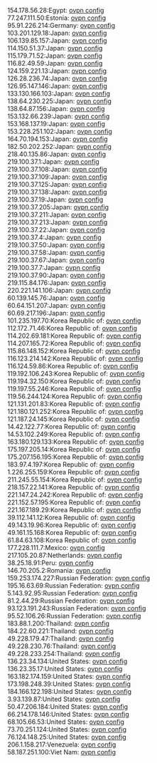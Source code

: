 154.178.56.28:Egypt: [ovpn config](vpn/154_178_56_28.ovpn)  
77.247.111.50:Estonia: [ovpn config](vpn/77_247_111_50.ovpn)  
95.91.226.214:Germany: [ovpn config](vpn/95_91_226_214.ovpn)  
103.201.129.18:Japan: [ovpn config](vpn/103_201_129_18.ovpn)  
106.139.85.157:Japan: [ovpn config](vpn/106_139_85_157.ovpn)  
114.150.51.37:Japan: [ovpn config](vpn/114_150_51_37.ovpn)  
115.179.71.52:Japan: [ovpn config](vpn/115_179_71_52.ovpn)  
116.82.49.59:Japan: [ovpn config](vpn/116_82_49_59.ovpn)  
124.159.221.13:Japan: [ovpn config](vpn/124_159_221_13.ovpn)  
126.28.236.74:Japan: [ovpn config](vpn/126_28_236_74.ovpn)  
126.95.147.146:Japan: [ovpn config](vpn/126_95_147_146.ovpn)  
133.130.166.103:Japan: [ovpn config](vpn/133_130_166_103.ovpn)  
138.64.230.225:Japan: [ovpn config](vpn/138_64_230_225.ovpn)  
138.64.87.156:Japan: [ovpn config](vpn/138_64_87_156.ovpn)  
153.132.66.239:Japan: [ovpn config](vpn/153_132_66_239.ovpn)  
153.168.137.19:Japan: [ovpn config](vpn/153_168_137_19.ovpn)  
153.228.251.102:Japan: [ovpn config](vpn/153_228_251_102.ovpn)  
164.70.194.153:Japan: [ovpn config](vpn/164_70_194_153.ovpn)  
182.50.202.252:Japan: [ovpn config](vpn/182_50_202_252.ovpn)  
218.40.135.86:Japan: [ovpn config](vpn/218_40_135_86.ovpn)  
219.100.37.1:Japan: [ovpn config](vpn/219_100_37_1.ovpn)  
219.100.37.108:Japan: [ovpn config](vpn/219_100_37_108.ovpn)  
219.100.37.109:Japan: [ovpn config](vpn/219_100_37_109.ovpn)  
219.100.37.125:Japan: [ovpn config](vpn/219_100_37_125.ovpn)  
219.100.37.138:Japan: [ovpn config](vpn/219_100_37_138.ovpn)  
219.100.37.19:Japan: [ovpn config](vpn/219_100_37_19.ovpn)  
219.100.37.205:Japan: [ovpn config](vpn/219_100_37_205.ovpn)  
219.100.37.211:Japan: [ovpn config](vpn/219_100_37_211.ovpn)  
219.100.37.213:Japan: [ovpn config](vpn/219_100_37_213.ovpn)  
219.100.37.22:Japan: [ovpn config](vpn/219_100_37_22.ovpn)  
219.100.37.4:Japan: [ovpn config](vpn/219_100_37_4.ovpn)  
219.100.37.50:Japan: [ovpn config](vpn/219_100_37_50.ovpn)  
219.100.37.58:Japan: [ovpn config](vpn/219_100_37_58.ovpn)  
219.100.37.67:Japan: [ovpn config](vpn/219_100_37_67.ovpn)  
219.100.37.7:Japan: [ovpn config](vpn/219_100_37_7.ovpn)  
219.100.37.90:Japan: [ovpn config](vpn/219_100_37_90.ovpn)  
219.115.84.176:Japan: [ovpn config](vpn/219_115_84_176.ovpn)  
220.221.141.106:Japan: [ovpn config](vpn/220_221_141_106.ovpn)  
60.139.145.76:Japan: [ovpn config](vpn/60_139_145_76.ovpn)  
60.64.151.207:Japan: [ovpn config](vpn/60_64_151_207.ovpn)  
60.69.217.196:Japan: [ovpn config](vpn/60_69_217_196.ovpn)  
101.235.197.70:Korea Republic of: [ovpn config](vpn/101_235_197_70.ovpn)  
112.172.71.46:Korea Republic of: [ovpn config](vpn/112_172_71_46.ovpn)  
114.202.69.181:Korea Republic of: [ovpn config](vpn/114_202_69_181.ovpn)  
114.207.165.72:Korea Republic of: [ovpn config](vpn/114_207_165_72.ovpn)  
115.86.148.152:Korea Republic of: [ovpn config](vpn/115_86_148_152.ovpn)  
116.123.214.142:Korea Republic of: [ovpn config](vpn/116_123_214_142.ovpn)  
116.124.59.86:Korea Republic of: [ovpn config](vpn/116_124_59_86.ovpn)  
119.192.106.243:Korea Republic of: [ovpn config](vpn/119_192_106_243.ovpn)  
119.194.32.150:Korea Republic of: [ovpn config](vpn/119_194_32_150.ovpn)  
119.197.55.246:Korea Republic of: [ovpn config](vpn/119_197_55_246.ovpn)  
119.56.244.124:Korea Republic of: [ovpn config](vpn/119_56_244_124.ovpn)  
121.131.201.83:Korea Republic of: [ovpn config](vpn/121_131_201_83.ovpn)  
121.180.121.252:Korea Republic of: [ovpn config](vpn/121_180_121_252.ovpn)  
121.187.24.145:Korea Republic of: [ovpn config](vpn/121_187_24_145.ovpn)  
14.42.122.77:Korea Republic of: [ovpn config](vpn/14_42_122_77.ovpn)  
14.53.102.249:Korea Republic of: [ovpn config](vpn/14_53_102_249.ovpn)  
163.180.129.133:Korea Republic of: [ovpn config](vpn/163_180_129_133.ovpn)  
175.197.205.14:Korea Republic of: [ovpn config](vpn/175_197_205_14.ovpn)  
175.207.156.195:Korea Republic of: [ovpn config](vpn/175_207_156_195.ovpn)  
183.97.4.197:Korea Republic of: [ovpn config](vpn/183_97_4_197.ovpn)  
1.226.255.159:Korea Republic of: [ovpn config](vpn/1_226_255_159.ovpn)  
211.245.55.154:Korea Republic of: [ovpn config](vpn/211_245_55_154.ovpn)  
218.157.22.141:Korea Republic of: [ovpn config](vpn/218_157_22_141.ovpn)  
221.147.24.242:Korea Republic of: [ovpn config](vpn/221_147_24_242.ovpn)  
221.152.57.195:Korea Republic of: [ovpn config](vpn/221_152_57_195.ovpn)  
221.167.189.29:Korea Republic of: [ovpn config](vpn/221_167_189_29.ovpn)  
39.112.141.12:Korea Republic of: [ovpn config](vpn/39_112_141_12.ovpn)  
49.143.19.96:Korea Republic of: [ovpn config](vpn/49_143_19_96.ovpn)  
49.161.15.168:Korea Republic of: [ovpn config](vpn/49_161_15_168.ovpn)  
61.84.63.108:Korea Republic of: [ovpn config](vpn/61_84_63_108.ovpn)  
177.228.111.7:Mexico: [ovpn config](vpn/177_228_111_7.ovpn)  
217.105.20.87:Netherlands: [ovpn config](vpn/217_105_20_87.ovpn)  
38.25.18.91:Peru: [ovpn config](vpn/38_25_18_91.ovpn)  
146.70.205.2:Romania: [ovpn config](vpn/146_70_205_2.ovpn)  
159.253.174.227:Russian Federation: [ovpn config](vpn/159_253_174_227.ovpn)  
195.16.63.69:Russian Federation: [ovpn config](vpn/195_16_63_69.ovpn)  
5.143.92.95:Russian Federation: [ovpn config](vpn/5_143_92_95.ovpn)  
81.2.44.29:Russian Federation: [ovpn config](vpn/81_2_44_29.ovpn)  
93.123.191.243:Russian Federation: [ovpn config](vpn/93_123_191_243.ovpn)  
95.52.106.26:Russian Federation: [ovpn config](vpn/95_52_106_26.ovpn)  
183.88.1.200:Thailand: [ovpn config](vpn/183_88_1_200.ovpn)  
184.22.60.221:Thailand: [ovpn config](vpn/184_22_60_221.ovpn)  
49.228.179.47:Thailand: [ovpn config](vpn/49_228_179_47.ovpn)  
49.228.230.76:Thailand: [ovpn config](vpn/49_228_230_76.ovpn)  
49.228.233.254:Thailand: [ovpn config](vpn/49_228_233_254.ovpn)  
136.23.34.134:United States: [ovpn config](vpn/136_23_34_134.ovpn)  
136.23.35.17:United States: [ovpn config](vpn/136_23_35_17.ovpn)  
163.182.174.159:United States: [ovpn config](vpn/163_182_174_159.ovpn)  
173.198.248.39:United States: [ovpn config](vpn/173_198_248_39.ovpn)  
184.166.122.198:United States: [ovpn config](vpn/184_166_122_198.ovpn)  
3.93.139.87:United States: [ovpn config](vpn/3_93_139_87.ovpn)  
50.47.206.184:United States: [ovpn config](vpn/50_47_206_184.ovpn)  
66.214.178.146:United States: [ovpn config](vpn/66_214_178_146.ovpn)  
68.105.66.53:United States: [ovpn config](vpn/68_105_66_53.ovpn)  
73.70.251.124:United States: [ovpn config](vpn/73_70_251_124.ovpn)  
76.124.148.25:United States: [ovpn config](vpn/76_124_148_25.ovpn)  
206.1.158.217:Venezuela: [ovpn config](vpn/206_1_158_217.ovpn)  
58.187.251.100:Viet Nam: [ovpn config](vpn/58_187_251_100.ovpn)  
